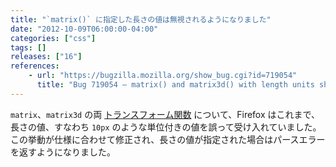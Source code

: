 ```yaml
---
title: "`matrix()` に指定した長さの値は無視されるようになりました"
date: "2012-10-09T06:00:00-04:00"
categories: ["css"]
tags: []
releases: ["16"]
references:
    - url: "https://bugzilla.mozilla.org/show_bug.cgi?id=719054"
      title: "Bug 719054 – matrix() and matrix3d() with length units should be parse errors"
---
```

`matrix`、`matrix3d` の両 [トランスフォーム関数](https://developer.mozilla.org/docs/Web/CSS/transform-function) について、Firefox はこれまで、長さの値、すなわち `10px` のような単位付きの値を誤って受け入れていました。この挙動が仕様に合わせて修正され、長さの値が指定された場合はパースエラーを返すようになりました。
